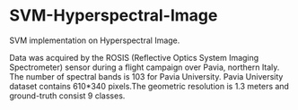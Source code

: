 # SVM-Hyperspectral-Image

SVM implementation on Hyperspectral Image.

Data was acquired by the ROSIS (Reflective Optics System Imaging Spectrometer) sensor during a flight campaign over Pavia, northern Italy. The number of spectral bands is 103 for Pavia University. Pavia University dataset contains 610*340 pixels.The geometric resolution is 1.3 meters and ground-truth consist 9 classes.
